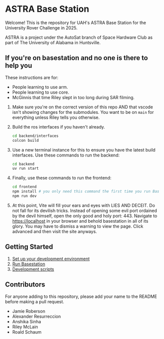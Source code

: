 # ASTRA Base Station

Welcome! This is the repository for UAH's ASTRA Base Station for the University
Rover Challenge in 2025.

ASTRA is a project under the AutoSat branch of Space Hardware Club as part of
The University of Alabama in Huntsville.

## If you're on basestation and no one is there to help you

These instructions are for:

- People learning to use arm.
- People learning to use core.
- McGinnis that time Riley slept in too long during SAR filming.

1. Make sure you're on the correct version of this repo AND that vscode isn't
   showing changes for the submodules. You want to be on `main` for everything
   unless Riley tells you otherwise.

2. Build the ros interfaces if you haven't already.

    ```bash
    cd backend/interfaces
    colcon build
    ```

3. Use a new terminal instance for this to ensure you have the latest build
   interfaces. Use these commands to run the backend:

    ```bash
    cd backend
    uv run start
    ```

4. Finally, use these commands to run the frontend:

    ```bash
    cd frontend
    npm install # you only need this command the first time you run Base Station
    npm run dev
    ```

5. At this point, Vite will fill your ears and eyes with LIES AND DECEIT. Do not
   fall for its devilish tricks. Instead of opening some evil port ordained by
   the devil himself, open the only good and holy port: 443. Navigate to
   <https://localhost> in your browser and behold basestation in all of its glory.
   You may have to dismiss a warning to view the page. Click advanced and then
   visit the site anyways.

## Getting Started

1. [Set up your development environment](./docs/setup.md)
2. [Run Basestation](./docs/running.md)
3. [Development scripts](./docs/misc_scripts.md)

## Contributors

For anyone adding to this repository, please add your name to the README before
making a pull request.

- Jamie Roberson
- Alexander Resurreccion
- Anshika Sinha
- Riley McLain
- Roald Schaum
